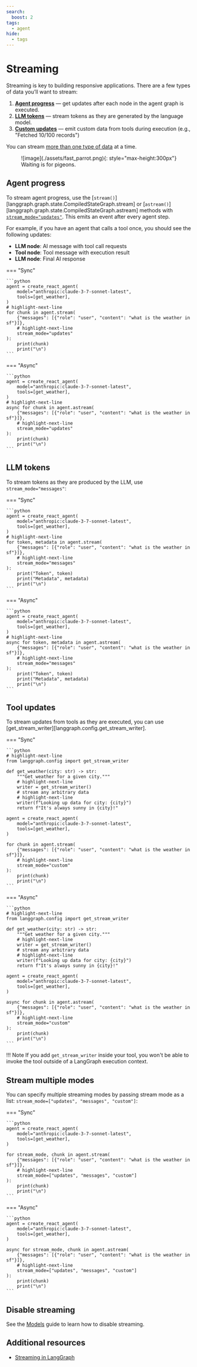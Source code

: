 ```yaml
---
search:
  boost: 2
tags:
  - agent
hide:
  - tags
---
```


# Streaming

Streaming is key to building responsive applications. There are a few types of data you’ll want to stream:

1. [**Agent progress**](#agent-progress) — get updates after each node in the agent graph is executed.
2. [**LLM tokens**](#llm-tokens) — stream tokens as they are generated by the language model.
3. [**Custom updates**](#tool-updates) — emit custom data from tools during execution (e.g., "Fetched 10/100 records")

You can stream [more than one type of data](#stream-multiple-modes) at a time. 


<figure markdown="1">
![image](./assets/fast_parrot.png){: style="max-height:300px"}
<figcaption>
Waiting is for pigeons.
</figcaption>
</figure>

## Agent progress

To stream agent progress, use the [`stream()`][langgraph.graph.state.CompiledStateGraph.stream] or [`astream()`][langgraph.graph.state.CompiledStateGraph.astream] methods with [`stream_mode="updates"`](https://langchain-ai.github.io/langgraph/how-tos/streaming/#updates). This emits an event after every agent step.

For example, if you have an agent that calls a tool once, you should see the following updates:

* **LLM node**: AI message with tool call requests
* **Tool node**: Tool message with execution result
* **LLM node**: Final AI response

=== "Sync"

    ```python
    agent = create_react_agent(
        model="anthropic:claude-3-7-sonnet-latest",
        tools=[get_weather],
    )
    # highlight-next-line
    for chunk in agent.stream(
        {"messages": [{"role": "user", "content": "what is the weather in sf"}]},
        # highlight-next-line
        stream_mode="updates"
    ):
        print(chunk)
        print("\n")
    ```

=== "Async"

    ```python
    agent = create_react_agent(
        model="anthropic:claude-3-7-sonnet-latest",
        tools=[get_weather],
    )
    # highlight-next-line
    async for chunk in agent.astream(
        {"messages": [{"role": "user", "content": "what is the weather in sf"}]},
        # highlight-next-line
        stream_mode="updates"
    ):
        print(chunk)
        print("\n")
    ```

## LLM tokens

To stream tokens as they are produced by the LLM, use `stream_mode="messages"`:

=== "Sync"

    ```python
    agent = create_react_agent(
        model="anthropic:claude-3-7-sonnet-latest",
        tools=[get_weather],
    )
    # highlight-next-line
    for token, metadata in agent.stream(
        {"messages": [{"role": "user", "content": "what is the weather in sf"}]},
        # highlight-next-line
        stream_mode="messages"
    ):
        print("Token", token)
        print("Metadata", metadata)
        print("\n")
    ```

=== "Async"

    ```python
    agent = create_react_agent(
        model="anthropic:claude-3-7-sonnet-latest",
        tools=[get_weather],
    )
    # highlight-next-line
    async for token, metadata in agent.astream(
        {"messages": [{"role": "user", "content": "what is the weather in sf"}]},
        # highlight-next-line
        stream_mode="messages"
    ):
        print("Token", token)
        print("Metadata", metadata)
        print("\n")
    ```

## Tool updates

To stream updates from tools as they are executed, you can use [get_stream_writer][langgraph.config.get_stream_writer].

=== "Sync"

    ```python
    # highlight-next-line
    from langgraph.config import get_stream_writer

    def get_weather(city: str) -> str:
        """Get weather for a given city."""
        # highlight-next-line
        writer = get_stream_writer()
        # stream any arbitrary data
        # highlight-next-line
        writer(f"Looking up data for city: {city}")
        return f"It's always sunny in {city}!"

    agent = create_react_agent(
        model="anthropic:claude-3-7-sonnet-latest",
        tools=[get_weather],
    )

    for chunk in agent.stream(
        {"messages": [{"role": "user", "content": "what is the weather in sf"}]},
        # highlight-next-line
        stream_mode="custom"
    ):
        print(chunk)
        print("\n")
    ```

=== "Async"

    ```python
    # highlight-next-line
    from langgraph.config import get_stream_writer

    def get_weather(city: str) -> str:
        """Get weather for a given city."""
        # highlight-next-line
        writer = get_stream_writer()
        # stream any arbitrary data
        # highlight-next-line
        writer(f"Looking up data for city: {city}")
        return f"It's always sunny in {city}!"

    agent = create_react_agent(
        model="anthropic:claude-3-7-sonnet-latest",
        tools=[get_weather],
    )

    async for chunk in agent.astream(
        {"messages": [{"role": "user", "content": "what is the weather in sf"}]},
        # highlight-next-line
        stream_mode="custom"
    ):
        print(chunk)
        print("\n")
    ```

!!! Note
    If you add `get_stream_writer` inside your tool, you won't be able to invoke the tool outside of a LangGraph execution context. 

## Stream multiple modes

You can specify multiple streaming modes by passing stream mode as a list: `stream_mode=["updates", "messages", "custom"]`:

=== "Sync"

    ```python
    agent = create_react_agent(
        model="anthropic:claude-3-7-sonnet-latest",
        tools=[get_weather],
    )

    for stream_mode, chunk in agent.stream(
        {"messages": [{"role": "user", "content": "what is the weather in sf"}]},
        # highlight-next-line
        stream_mode=["updates", "messages", "custom"]
    ):
        print(chunk)
        print("\n")
    ```

=== "Async"

    ```python
    agent = create_react_agent(
        model="anthropic:claude-3-7-sonnet-latest",
        tools=[get_weather],
    )

    async for stream_mode, chunk in agent.astream(
        {"messages": [{"role": "user", "content": "what is the weather in sf"}]},
        # highlight-next-line
        stream_mode=["updates", "messages", "custom"]
    ):
        print(chunk)
        print("\n")
    ```

## Disable streaming

See the [Models](./models.md#disable-streaming) guide to learn how to disable streaming.

## Additional resources

* [Streaming in LangGraph](https://langchain-ai.github.io/langgraph/how-tos/streaming)
